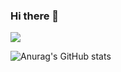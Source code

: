 ### Hi there 👋

<a href="https://opencv.org/" target="_blank"><img src="https://img.shields.io/badge/opencv-ff69b4?style=for-the-badge&logo=#5C3EE8&logoColor=ff69b4"/></a>

![Anurag's GitHub stats](https://github-readme-stats.vercel.app/api?username=yn0212&show_icons=true&theme=radical)
